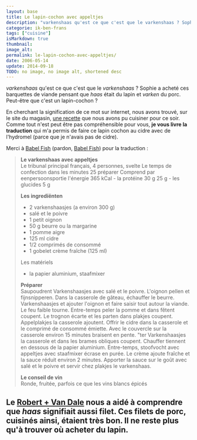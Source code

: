 ```yaml
---
layout: base
title: Le lapin-cochon avec appeltjes
description: "varkenshaas qu'est ce que c'est que le varkenshaas ? Sophie a acheté ces barquettes de viande pensant que haas était du lapin et varken du porc. Peut-être qu"
categorie: ik-ben-frans
tags: ["cuisine"]
isMarkdown: true
thumbnail: 
image_alt: 
permalink: le-lapin-cochon-avec-appeltjes/
date: 2006-05-14
update: 2014-09-18
TODO: no image, no image alt, shortened desc
---
```


*varkenshaas* qu'est ce que c'est que le *varkenshaas* ? Sophie a acheté ces barquettes de viande pensant que *haas* était du lapin et *varken* du porc. Peut-être que c'est un lapin-cochon ?

En cherchant la signification de ce mot sur internet, nous avons trouvé, sur le site du magasin, [une recette](http://www.ah.nl/allerhande/recepten/recipe.jsp?id=141128&trg=allerhande/recepten/recipe) que nous avons pu cuisiner pour ce soir. Comme tout n'est peut être pas compréhensible pour vous, **je vous livre la traduction** qui m'a permis de faire ce lapin cochon au cidre avec de l'hydromel (parce que je n'avais pas de cidre).

Merci à [Babel Fish](http://fr.wikipedia.org/wiki/Babel_fish) (pardon, [Babel Fish](http://en.wikipedia.org/wiki/Babel_Fish_%28website%29)) pour la traduction :

> 
> **Le varkenshaas avec appeltjes**  
> Le tribunal principal français, 4 personnes, svelte
> Le temps de confection dans les minutes 25 préparer
> Comprend par eenpersoonsportie l'énergie 365 kCal - la protéine 30 g 25 g - les glucides 5 g
> 
> **Les ingrediënten**  
> - 2 varkenshaasjes (a environ 300 g)  
> - salé et le poivre  
> - 1 petit oignon  
> - 50 g beurre ou la margarine  
> - 1 pomme aigre  
> - 125 ml cidre  
> - 1/2 comprimés de consommé  
> - 1 gobelet crème fraîche (125 ml)  
> 
> Les matériels  
> - la papier aluminium, staafmixer
> 
> **Préparer**  
> Saupoudrent Varkenshaasjes avec salé et le poivre. L'oignon pellen
> et fijnsnipperen. Dans la casserole de gâteau, échauffer le
> beurre. Varkenshaasjes et ajouter l'oignon et faire saisir tout autour
> la viande. Le feu faible tourne. Entre-temps peler la pomme et dans
> fêtent coupent. Le trognon écarte et les parten dans plakjes
> coupent. Appelplakjes  la casserole ajoutent. Offrir le cidre dans
> la casserole et le comprimé de consommé émiette. Avec le
> couvercle sur la casserole environ 15 minutes braisent en pente. "ter
> Varkenshaasjes la casserole et dans les brames obliques coupent.
> Chauffer tiennent en dessous de la papier aluminium. Entre-temps,
> stoofvocht avec appeltjes avec staafmixer écrase en purée. Le
> crème ajoute fraîche et la sauce réduit environ 2 minutes.
> Apporter la sauce sur le goût avec salé et le poivre et servir
> chez plakjes le varkenshaas.
> 
> **Le conseil de vin**  
> Ronde, fruitée, parfois ce que les vins blancs épicés

Le [Robert + Van Dale](http://www.books-by-isbn.com/2-85036/2850364800-Le-Robert-et-Van-Dale-Dictionnaire-francais-neerlandais-2-85036-480-0.html) nous a aidé à comprendre que *haas* signifiait aussi filet. Ces filets de porc, cuisinés ainsi, étaient très bon. Il ne reste plus qu'à trouver où acheter du lapin.
---